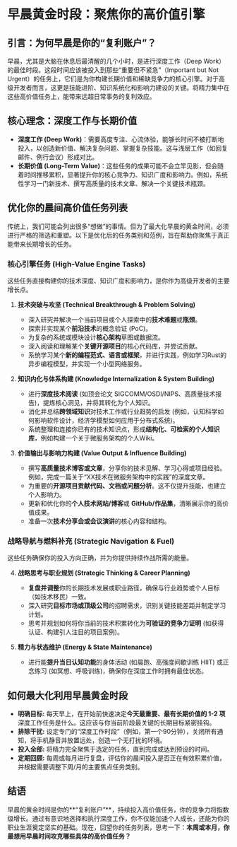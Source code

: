 # 早晨黄金时段：聚焦你的高价值引擎

## 引言：为何早晨是你的“复利账户”？

早晨，尤其是大脑在休息后最清醒的几个小时，是进行深度工作（Deep Work）的最佳时段。这段时间应该被投入到那些“重要但不紧急”（Important but Not Urgent）的任务上，它们是为你构建长期价值和稀缺竞争力的核心引擎。对于高级开发者而言，这更是技能进阶、知识系统化和影响力建设的关键。将精力集中在这些高价值任务上，能带来远超日常事务的复利效应。

## 核心理念：深度工作与长期价值

*   **深度工作 (Deep Work)**：需要高度专注、心流体验，能够长时间不被打断地投入，以创造新价值、解决复杂问题、掌握复杂技能。这与浅层工作（如回复邮件、例行会议）形成对比。
*   **长期价值 (Long-Term Value)**：这些任务的成果可能不会立竿见影，但会随着时间推移累积，显著提升你的核心竞争力、知识广度和影响力。例如，系统性学习一门新技术、撰写高质量的技术文章、解决一个关键技术瓶颈。

## 优化你的晨间高价值任务列表

传统上，我们可能会列出很多“想做”的事情。但为了最大化早晨的黄金时间，必须进行严格的筛选和重塑。以下是优化后的任务类别和范例，旨在帮助你聚焦于真正能带来长期增长的任务。

### 核心引擎任务 (High-Value Engine Tasks)

这些任务直接构建你的技术深度、知识广度和影响力，是你作为高级开发者的主要增长点。

1.  **技术突破与攻坚 (Technical Breakthrough & Problem Solving)**
    *   深入研究并解决一个当前项目或个人探索中的**技术难题**或**瓶颈**。
    *   探索并实现某个**前沿技术**的概念验证 (PoC)。
    *   为复杂的系统或模块设计**核心架构**草图或数据流。
    *   深入阅读和理解某个**关键开源项目**的核心代码库，并尝试贡献。
    *   系统学习某个**新的编程范式、语言或框架**，并进行实践，例如学习Rust的异步编程模型，并实现一个小型网络服务。

2.  **知识内化与体系构建 (Knowledge Internalization & System Building)**
    *   进行**深度技术阅读** (如顶会论文 SIGCOMM/OSDI/NIPS、高质量技术报告)，提炼核心洞见，并将其转化为个人知识。
    *   消化并总结**跨领域知识**对技术工作或行业趋势的启发 (例如，认知科学如何影响软件设计，经济学模型如何应用于分布式系统)。
    *   系统整理和连接你已有的技术知识点，形成**结构化、可检索的个人知识库**，例如构建一个关于微服务架构的个人Wiki。

3.  **价值输出与影响力构建 (Value Output & Influence Building)**
    *   撰写**高质量技术博客或文章**，分享你的技术见解、学习心得或项目经验。例如，完成一篇关于“XX技术在微服务架构中的实践”的深度文章。
    *   为重要的**开源项目贡献代码、文档或问题分析**。这不仅提升技能，也建立个人影响力。
    *   更新和优化你的**个人技术网站/博客**或 **GitHub/作品集**，清晰展示你的高价值成果。
    *   准备一次**技术分享会或会议演讲**的核心内容和结构。

### 战略导航与燃料补充 (Strategic Navigation & Fuel)

这些任务确保你的投入方向正确，并为你提供持续作战所需的能量。

4.  **战略思考与职业规划 (Strategic Thinking & Career Planning)**
    *   **复盘并调整**你的长期技术发展或职业路径，确保与行业趋势或个人目标（如技术移民）一致。
    *   深入研究**目标市场或顶级公司**的招聘需求，识别关键技能差距并制定学习计划。
    *   思考并规划如何将你当前的技术积累转化为**可验证的竞争力证明** (如获得认证、构建引人注目的项目案例)。

5.  **精力与状态维护 (Energy & State Maintenance)**
    *   进行能**提升当日认知功能**的身体活动 (如晨跑、高强度间歇训练 HIIT) 或正念练习 (如冥想、呼吸训练)，确保你在深度工作时拥有最佳状态。

## 如何最大化利用早晨黄金时段

*   **明确目标:** 每天早上，在开始前快速决定**今天最重要、最有长期价值的 1-2 项**深度工作任务是什么。这应该与你当前阶段最关键的长期目标紧密挂钩。
*   **排除干扰:** 设定专门的“深度工作时段”（例如，第一个90分钟），关闭所有通知，将手机静音并放置远处，创造一个无打扰的环境。
*   **投入全部:** 将精力完全聚焦于选定的任务，直到完成或达到预设的时间。
*   **定期回顾:** 每周或每月进行复盘，评估你的晨间投入是否正在有效积累价值，并根据需要调整下周/月的主要焦点任务类别。

## 结语

早晨的黄金时间是你的**“复利账户”**，持续投入高价值任务，你的竞争力将指数级增长。通过有意识地选择和执行深度工作，你不仅能加速个人成长，还能为你的职业生涯奠定坚实的基础。现在，回望你的任务列表，思考一下：**本周或本月，你最想用早晨时间攻克哪些具体的高价值任务？**